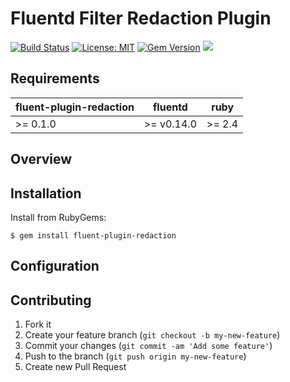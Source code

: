 # Fluentd Filter Redaction Plugin

[![Build Status](https://travis-ci.org/oleewere/fluent-plugin-redaction.svg?branch=master)](https://travis-ci.org/oleewere/fluent-plugin-redaction)
[![License: MIT](https://img.shields.io/badge/License-MIT-yellow.svg)](https://opensource.org/licenses/MIT)
[![Gem Version](https://badge.fury.io/rb/fluent-plugin-redaction.svg)](http://badge.fury.io/rb/fluent-plugin-redaction)
![](https://ruby-gem-downloads-badge.herokuapp.com/fluent-plugin-redaction?type=total&metric=true)

## Requirements

| fluent-plugin-redaction | fluentd | ruby |
|------------------------|---------|------|
| >= 0.1.0 | >= v0.14.0 | >= 2.4 |

## Overview

## Installation

Install from RubyGems:
```
$ gem install fluent-plugin-redaction
```

## Configuration

## Contributing

1. Fork it
2. Create your feature branch (`git checkout -b my-new-feature`)
3. Commit your changes (`git commit -am 'Add some feature'`)
4. Push to the branch (`git push origin my-new-feature`)
5. Create new Pull Request

